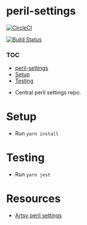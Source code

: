 # peril-settings

[![CircleCI](https://circleci.com/gh/kevnm67/peril-settings.svg?style=svg)](https://circleci.com/gh/kevnm67/peril-settings)

[![Build Status](https://travis-ci.com/kevnm67/peril-settings.svg?branch=master)](https://travis-ci.com/kevnm67/peril-settings)

### TOC

<!-- TOC depthFrom:1 depthTo:6 withLinks:1 updateOnSave:0 orderedList:0 -->

-   [peril-settings](#peril-settings)
-   [Setup](#setup)
-   [Testing](#testing)

<!-- /TOC -->

-   Central peril settings repo.

# Setup

-   Run `yarn install`

# Testing

-   Run `yarn jest`

# Resources

-   [Artsy peril settings](https://github.com/artsy/peril-settings)

